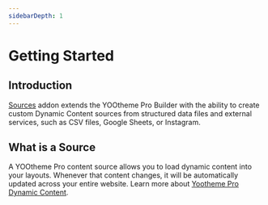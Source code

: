 ```yaml
---
sidebarDepth: 1
---
```


# Getting Started

## Introduction

[Sources](https://zoolanders.com/essentials-for-yootheme-pro/sources) addon extends the YOOtheme Pro Builder with the ability to create custom Dynamic Content sources from structured data files and external services, such as CSV files, Google Sheets, or Instagram.

## What is a Source

A YOOtheme Pro content source allows you to load dynamic content into your layouts. Whenever that content changes, it will be automatically updated across your entire website. Learn more about [Yootheme Pro Dynamic Content](https://yootheme.com/support/yootheme-pro/joomla/dynamic-content).
